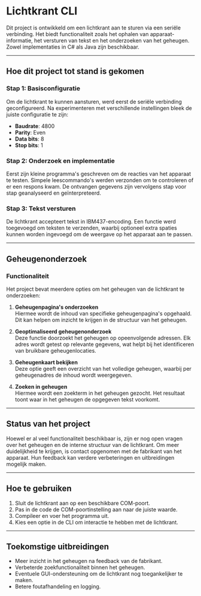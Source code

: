 ﻿# Lichtkrant CLI

Dit project is ontwikkeld om een lichtkrant aan te sturen via een seriële verbinding. Het biedt functionaliteit zoals het ophalen van apparaat-informatie, het versturen van tekst en het onderzoeken van het geheugen. Zowel implementaties in C# als Java zijn beschikbaar.

---

## Hoe dit project tot stand is gekomen

### Stap 1: Basisconfiguratie
Om de lichtkrant te kunnen aansturen, werd eerst de seriële verbinding geconfigureerd. Na experimenteren met verschillende instellingen bleek de juiste configuratie te zijn:
- **Baudrate**: 4800
- **Parity**: Even
- **Data bits**: 8
- **Stop bits**: 1

### Stap 2: Onderzoek en implementatie
Eerst zijn kleine programma's geschreven om de reacties van het apparaat te testen. Simpele leescommando's werden verzonden om te controleren of er een respons kwam. De ontvangen gegevens zijn vervolgens stap voor stap geanalyseerd en geïnterpreteerd.

### Stap 3: Tekst versturen
De lichtkrant accepteert tekst in IBM437-encoding. Een functie werd toegevoegd om teksten te verzenden, waarbij optioneel extra spaties kunnen worden ingevoegd om de weergave op het apparaat aan te passen.

---

## Geheugenonderzoek

### Functionaliteit
Het project bevat meerdere opties om het geheugen van de lichtkrant te onderzoeken:

1. **Geheugenpagina's onderzoeken**  
   Hiermee wordt de inhoud van specifieke geheugenpagina's opgehaald. Dit kan helpen om inzicht te krijgen in de structuur van het geheugen.

2. **Geoptimaliseerd geheugenonderzoek**  
   Deze functie doorzoekt het geheugen op opeenvolgende adressen. Elk adres wordt getest op relevante gegevens, wat helpt bij het identificeren van bruikbare geheugenlocaties.

3. **Geheugenkaart bekijken**  
   Deze optie geeft een overzicht van het volledige geheugen, waarbij per geheugenadres de inhoud wordt weergegeven.

4. **Zoeken in geheugen**  
   Hiermee wordt een zoekterm in het geheugen gezocht. Het resultaat toont waar in het geheugen de opgegeven tekst voorkomt.

---

## Status van het project

Hoewel er al veel functionaliteit beschikbaar is, zijn er nog open vragen over het geheugen en de interne structuur van de lichtkrant. Om meer duidelijkheid te krijgen, is contact opgenomen met de fabrikant van het apparaat. Hun feedback kan verdere verbeteringen en uitbreidingen mogelijk maken.

---

## Hoe te gebruiken

1. Sluit de lichtkrant aan op een beschikbare COM-poort.
2. Pas in de code de COM-poortinstelling aan naar de juiste waarde.
3. Compileer en voer het programma uit.
4. Kies een optie in de CLI om interactie te hebben met de lichtkrant.

---

## Toekomstige uitbreidingen
- Meer inzicht in het geheugen na feedback van de fabrikant.
- Verbeterde zoekfunctionaliteit binnen het geheugen.
- Eventuele GUI-ondersteuning om de lichtkrant nog toegankelijker te maken.
- Betere foutafhandeling en logging.

